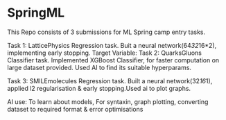 # SpringML

This Repo consists of 3 submissions for ML Spring camp entry tasks.

Task 1: LatticePhysics
Regression task. Buit a neural network(64*32*16*2), implementing early stopping.
Target Variable:
Task 2: QuarksGluons
Classifier task. Implemented XGBoost Classifier, for faster computation on large dataset provided. Used AI to find its suitable hyperparams.

Task 3: SMILEmolecules
Regression task. Built a neural network(32*16*1), applied l2 regularisation & early stopping.Used ai to plot graphs.

AI use: To learn about models, For syntaxin, graph plotting, converting dataset to required format & error optimisations

